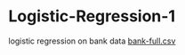 # Logistic-Regression-1
logistic regression on bank data
[bank-full.csv](https://github.com/rushikeshw791/Logistic-Regression-1/files/9792726/bank-full.csv)
